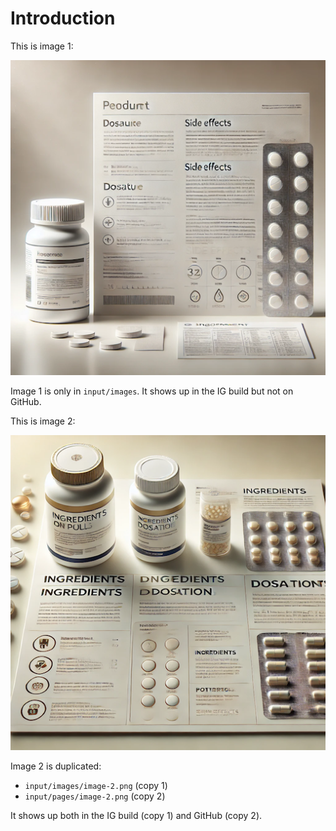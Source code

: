 # Introduction

This is image 1:

<p>
<img src="image-1.png" alt="Image 1" style="float: none"/>
</p>

Image 1 is only in `input/images`. It shows up in the IG build but not on GitHub.

This is image 2:

<p>
<img src="image-2.png" alt="Image 2" style="float: none"/>
</p>

Image 2 is duplicated:

* `input/images/image-2.png` (copy 1)
* `input/pages/image-2.png` (copy 2)

It shows up both in the IG build (copy 1) and GitHub (copy 2).
